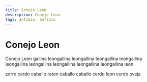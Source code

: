 ```yaml
---
title: Conejo Leon
description: Conejo Leon
tags: anfibio, anfibio
---
```


# Conejo Leon

Conejo Leon gallina leongallina leongallina leongallina leongallina leongallina leongallina leongallina leongallina leongallina leon

zorro cerdo caballo raton caballo caballo cerdo leon cerdo oveja